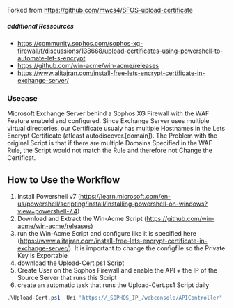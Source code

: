 Forked from https://github.com/mwcs4/SFOS-upload-certificate
##### additional Ressources
 - https://community.sophos.com/sophos-xg-firewall/f/discussions/138668/upload-certificates-using-powershell-to-automate-let-s-encrypt
 - https://github.com/win-acme/win-acme/releases
 - https://www.alitajran.com/install-free-lets-encrypt-certificate-in-exchange-server/

### Usecase
Microsoft Exchange Server behind a Sophos XG Firewall with the WAF Feature enabeld and configured. Since Exchange Server uses multiple virtual directories, our Certificate usualy has multiple Hostnames in the Lets Encrypt Certificate (atleast autodiscover.[domain]). 
The Problem with the original Script is that if there are multiple Domains Specified in the WAF Rule, the Script would not match the Rule and therefore not Change the Certificat.

## How to Use the Workflow
1. Install Powershell v7 (https://learn.microsoft.com/en-us/powershell/scripting/install/installing-powershell-on-windows?view=powershell-7.4)
2. Download and Extract the Win-Acme Script (https://github.com/win-acme/win-acme/releases)
3. run the Win-Acme Script and configure like it is specified here (https://www.alitajran.com/install-free-lets-encrypt-certificate-in-exchange-server/).
   It is important to change the configfile so the Private Key is Exportable
4. download the Upload-Cert.ps1 Script
5. Create User on the Sophos Firewall and enable the API + the IP of the Source Server that runs this Script
6. create an automatic task that runs the Upload-Cert.ps1 Script daily
   
``` powershell 7
.\Upload-Cert.ps1 -Uri "https://_SOPHOS_IP_/webconsole/APIController" -Credential (New-Object System.Management.Automation.PSCredential("_SOPHOS_USER_", (ConvertTo-SecureString "_SOPHOS_USER_PASSWORD_" -AsPlainText -Force))) -CertificateFriendlyName "_CERTNAME_SPECIFIED_IN_THE_WIN_ACME_SCRIPT_" -verbose
```
